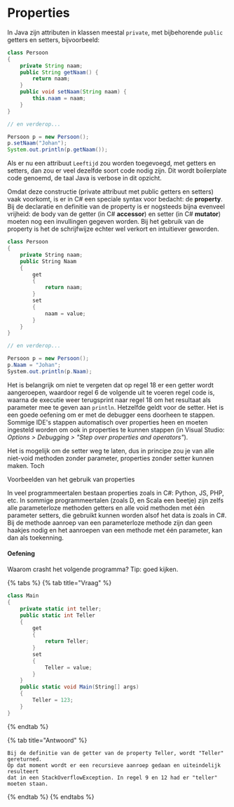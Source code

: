 # Properties

In Java zijn attributen in klassen meestal `private`, met bijbehorende `public` getters en setters, bijvoorbeeld:

```java
class Persoon
{
    private String naam;
    public String getNaam() {
        return naam;
    }
    public void setNaam(String naam) {
        this.naam = naam;
    }
}

// en verderop...

Persoon p = new Persoon();
p.setNaam("Johan");
System.out.println(p.getNaam());
```

Als er nu een attribuut `Leeftijd` zou worden toegevoegd, met getters en setters, dan zou er veel dezelfde soort code nodig zijn. Dit wordt boilerplate code genoemd, de taal Java is verbose in dit opzicht. 

Omdat deze constructie \(private attribuut met public getters en setters\) vaak voorkomt, is er in C\# een speciale syntax voor bedacht: de **property**. Bij de declaratie en definitie van de property is er nogsteeds bijna evenveel vrijheid: de body van de getter \(in C\# **accessor**\) en setter \(in C\# **mutator**\) moeten nog een invullingen gegeven worden. Bij het gebruik van de property is het de schrijfwijze echter wel verkort en intuitiever geworden. 

```csharp
class Persoon
{
    private String naam;
    public String Naam
    {
        get
        {
            return naam;
        }
        set
        {
            naam = value;
        }
    }
}

// en verderop...

Persoon p = new Persoon();
p.Naam = "Johan";
System.out.println(p.Naam);
```

Het is belangrijk om niet te vergeten dat op regel 18 er een getter wordt aangeroepen, waardoor regel 6 de volgende uit te voeren regel code is, waarna de executie weer terugsprint naar regel 18 om het resultaat als parameter mee te geven aan `println`. Hetzelfde geldt voor de setter. Het is een goede oefening om er met de debugger eens doorheen te stappen. Sommige IDE's stappen automatisch over properties heen en moeten ingesteld worden om ook in properties te kunnen stappen \(in Visual Studio: _Options &gt; Debugging &gt; "Step over properties and operators"_\). 

Het is mogelijk om de setter weg te laten, dus in principe zou je van alle niet-void methoden zonder parameter, properties zonder setter kunnen maken. Toch 

Voorbeelden van het gebruik van properties



In veel programmeertalen bestaan properties zoals in C\#: Python, JS, PHP, etc. In sommige programmeertalen \(zoals D, en Scala een beetje\) zijn zelfs alle parameterloze methoden getters en alle void methoden met één parameter setters, die gebruikt kunnen worden alsof het data is zoals in C\#. Bij de methode aanroep van een parameterloze methode zijn dan geen haakjes nodig en het aanroepen van een methode met één parameter, kan dan als toekenning. 

#### Oefening

Waarom crasht het volgende programma? Tip: goed kijken. 

{% tabs %}
{% tab title="Vraag" %}
```csharp
class Main
{
    private static int teller;
    public static int Teller
    {
        get
        {
            return Teller;
        }
        set
        {
            Teller = value;
        }
    }
    public static void Main(String[] args)
    {
        Teller = 123;
    }
}
```
{% endtab %}

{% tab title="Antwoord" %}
```
Bij de definitie van de getter van de property Teller, wordt "Teller" gereturned. 
Op dat moment wordt er een recursieve aanroep gedaan en uiteindelijk resulteert
dat in een StackOverflowException. In regel 9 en 12 had er "teller" moeten staan. 
```
{% endtab %}
{% endtabs %}


